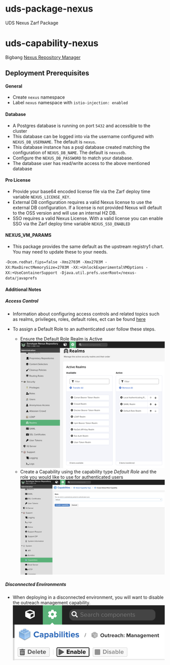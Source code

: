 # uds-package-nexus
UDS Nexus Zarf Package

# uds-capability-nexus
Bigbang [Nexus Repository Manager](https://repo1.dso.mil/big-bang/product/packages/nexus)

## Deployment Prerequisites

#### General

- Create `nexus` namespace
- Label `nexus` namespace with `istio-injection: enabled`

#### Database

- A Postgres database is running on port `5432` and accessible to the cluster
- This database can be logged into via the username configured with `NEXUS_DB_USERNAME`. The default is `nexus`.
- This database instance has a psql database created matching the configuration of `NEXUS_DB_NAME`. The default is `nexusdb`.
- Configure the `NEXUS_DB_PASSWORD` to match your database.
- The database user has read/write access to the above mentioned database

#### Pro License
- Provide your base64 encoded license file via the Zarf deploy time variable `NEXUS_LICENSE_KEY`.
- External DB configuration requires a valid Nexus license to use the external DB configuration. If a license is not provided Nexus will default to the OSS version and will use an internal H2 DB.
- SSO requires a valid Nexus License. With a valid license you can enable SSO via the Zarf deploy time variable `NEXUS_SSO_ENABLED`

#### NEXUS_VM_PARAMS
- This package provides the same default as the upstream registry1 chart. You may need to update these to your needs.

`-Dcom.redhat.fips=false -Xms2703M -Xmx2703M -XX:MaxDirectMemorySize=2703M -XX:+UnlockExperimentalVMOptions -XX:+UseContainerSupport -Djava.util.prefs.userRoot=/nexus-data/javaprefs`

#### Additional Notes
##### Access Control
- Information about configuring access controls and related topics such as realms, privileges, roles, default roles, ect can be found [here](https://help.sonatype.com/en/access-control.html#related-topics)

- To assign a Default Role to an authenticated user follow these steps.
  - Ensure the Default Role Realm is Active
  ![active-realms](docs/images/active-realms.png)
  - Create a Capability using the capability type *Default Role* and the role you would like to use for authenticated users
  ![default-role-capability](docs/images/default-role-capability.png)

##### Disconnected Environments
- When deploying in a disconnected environment, you will want to disable the outreach management capability.
![outreach-settings](docs/images/outreach-management-settings.png)
